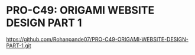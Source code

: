 # PRO-C49: ORIGAMI WEBSITE DESIGN PART 1
https://github.com/Rohanpande07/PRO-C49-ORIGAMI-WEBSITE-DESIGN-PART-1.git